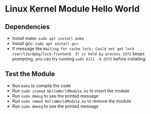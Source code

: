 # Linux Kernel Module Hello World
## Dependencies
- Install make: `sudo apt install make`
- Install gcc: `sudo apt install gcc`  
- If message like `Waiting for cache lock: Could not get lock /var/lib/dpkg/lock-frontend. It is held by process 3372` keeps prompting, you can try running `sudo kill -9 3372` before installing.
## Test the Module
- Run `make` to compile the code
- Run `sudo insmod HelloWorldModule.ko` to insert the module
- Run `sudo dmesg` to see the printed message
- Run `sudo rmmod HelloWorldModule.ko` to remove the module
- Run `sudo dmesg` to see the printed message
